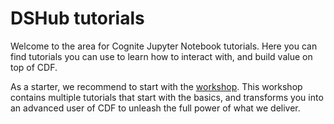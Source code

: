 # DSHub tutorials
Welcome to the area for Cognite Jupyter Notebook tutorials. Here you can find tutorials you can use to learn how to interact with, and build value on top of CDF. 

As a starter, we recommend to start with the [workshop](./workshop). This workshop contains multiple tutorials that start with the basics, and transforms you into an advanced user of CDF to unleash the full power of what we deliver.
